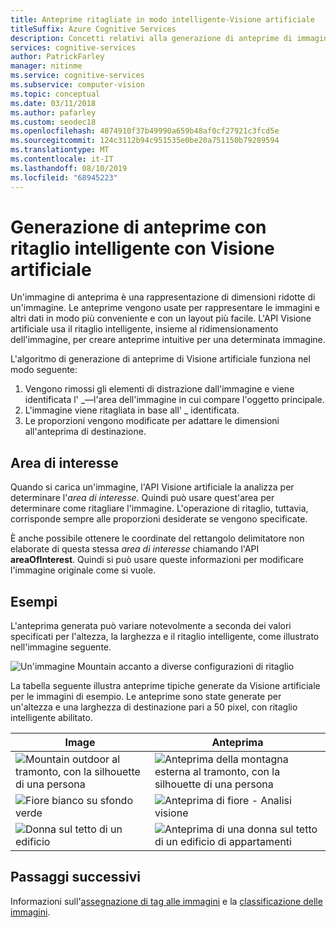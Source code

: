 ```yaml
---
title: Anteprime ritagliate in modo intelligente-Visione artificiale
titleSuffix: Azure Cognitive Services
description: Concetti relativi alla generazione di anteprime di immagini tramite l'API Visione artificiale.
services: cognitive-services
author: PatrickFarley
manager: nitinme
ms.service: cognitive-services
ms.subservice: computer-vision
ms.topic: conceptual
ms.date: 03/11/2018
ms.author: pafarley
ms.custom: seodec18
ms.openlocfilehash: 4874910f37b49990a659b48af0cf27921c3fcd5e
ms.sourcegitcommit: 124c3112b94c951535e0be20a751150b79289594
ms.translationtype: MT
ms.contentlocale: it-IT
ms.lasthandoff: 08/10/2019
ms.locfileid: "68945223"
---
```

# <a name="generating-smart-cropped-thumbnails-with-computer-vision"></a>Generazione di anteprime con ritaglio intelligente con Visione artificiale

Un'immagine di anteprima è una rappresentazione di dimensioni ridotte di un'immagine. Le anteprime vengono usate per rappresentare le immagini e altri dati in modo più conveniente e con un layout più facile. L'API Visione artificiale usa il ritaglio intelligente, insieme al ridimensionamento dell'immagine, per creare anteprime intuitive per una determinata immagine.

L'algoritmo di generazione di anteprime di Visione artificiale funziona nel modo seguente:

1. Vengono rimossi gli elementi di distrazione dall'immagine e viene identificata l' _&mdash;l'area dell'immagine in cui compare l'oggetto principale.
1. L'immagine viene ritagliata in base all' _ identificata.
1. Le proporzioni vengono modificate per adattare le dimensioni all'anteprima di destinazione.

## <a name="area-of-interest"></a>Area di interesse

Quando si carica un'immagine, l'API Visione artificiale la analizza per determinare l'*area di interesse*. Quindi può usare quest'area per determinare come ritagliare l'immagine. L'operazione di ritaglio, tuttavia, corrisponde sempre alle proporzioni desiderate se vengono specificate.

È anche possibile ottenere le coordinate del rettangolo delimitatore non elaborate di questa stessa *area di interesse* chiamando l'API **areaOfInterest**. Quindi si può usare queste informazioni per modificare l'immagine originale come si vuole.

## <a name="examples"></a>Esempi

L'anteprima generata può variare notevolmente a seconda dei valori specificati per l'altezza, la larghezza e il ritaglio intelligente, come illustrato nell'immagine seguente.

![Un'immagine Mountain accanto a diverse configurazioni di ritaglio](./Images/thumbnail-demo.png)

La tabella seguente illustra anteprime tipiche generate da Visione artificiale per le immagini di esempio. Le anteprime sono state generate per un'altezza e una larghezza di destinazione pari a 50 pixel, con ritaglio intelligente abilitato.

| Image | Anteprima |
|-------|-----------|
|![Mountain outdoor al tramonto, con la silhouette di una persona](./Images/mountain_vista.png) | ![Anteprima della montagna esterna al tramonto, con la silhouette di una persona](./Images/mountain_vista_thumbnail.png) |
|![Fiore bianco su sfondo verde](./Images/flower.png) | ![Anteprima di fiore - Analisi visione](./Images/flower_thumbnail.png) |
|![Donna sul tetto di un edificio](./Images/woman_roof.png) | ![Anteprima di una donna sul tetto di un edificio di appartamenti](./Images/woman_roof_thumbnail.png) |

## <a name="next-steps"></a>Passaggi successivi

Informazioni sull'[assegnazione di tag alle immagini](concept-tagging-images.md) e la [classificazione delle immagini](concept-categorizing-images.md).
